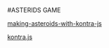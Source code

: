 #ASTERIDS GAME

[making-asteroids-with-kontra-js](https://medium.com/web-maker/making-asteroids-with-kontra-js-and-web-maker-95559d39b45f)

[kontra.js](https://straker.github.io/kontra/)
